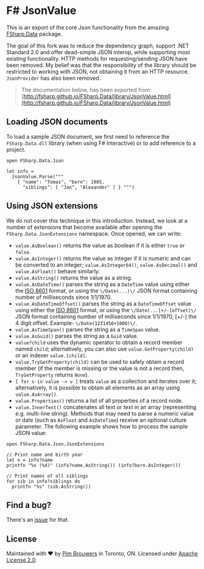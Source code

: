 # F# JsonValue

This is an export of the core Json functionality from the amazing [FSharp.Data](https://github.com/fsharp/FSharp.Data) package.

The goal of this fork was to reduce the dependency graph, support .NET Standard 2.0 and offer dead-simple JSON interop, while supporting most existing functionality. HTTP methods for requesting/sending JSON have been removed. My belief was that the responsibility of the library should be restricted to working with JSON, not obtaining it from an HTTP resource. `JsonProvider` has also been removed.

> The documentation below, has been exported from: [http://fsharp.github.io/FSharp.Data/library/JsonValue.html](http://fsharp.github.io/FSharp.Data/library/JsonValue.html)

## Loading JSON documents

To load a sample JSON document, we first need to reference the `FSharp.Data.dll` library
(when using F# Interactive) or to add reference to a project. 

```f#
open FSharp.Data.Json

let info =
  JsonValue.Parse(""" 
    { "name": "Tomas", "born": 1985,
      "siblings": [ "Jan", "Alexander" ] } """)
```

## Using JSON extensions

We do not cover this technique in this introduction. Instead, we look at a number
of extensions that become available after opening the `FSharp.Data.JsonExtensions` 
namespace. Once opened, we can write:
 * `value.AsBoolean()` returns the value as boolean if it is either `true` or `false`.
 * `value.AsInteger()` returns the value as integer if it is numeric and can be
   converted to an integer; `value.AsInteger64()`, `value.AsDecimal()` and
   `value.AsFloat()` behave similarly.
 * `value.AsString()` returns the value as a string.
 * `value.AsDateTime()` parses the string as a `DateTime` value using either the
    [ISO 8601](http://en.wikipedia.org/wiki/ISO_8601) format, or using the 
    `\/Date(...)\/` JSON format containing number of milliseconds since 1/1/1970.
 * `value.AsDateTimeOffset()` parses the string as a `DateTimeOffset` value using either the
    [ISO 8601](http://en.wikipedia.org/wiki/ISO_8601) format, or using the 
    `\/Date(...[+/-]offset)\/` JSON format containing number of milliseconds since 1/1/1970, 
    [+/-] the 4 digit offset. Example- `\/Date(1231456+1000)\/`.
 * `value.AsTimeSpan()` parses the string as a `TimeSpan` value.
 * `value.AsGuid()` parses the string as a `Guid` value.
 * `value?child` uses the dynamic operator to obtain a record member named `child`;
    alternatively, you can also use `value.GetProperty(child)` or an indexer
    `value.[child]`.
 * `value.TryGetProperty(child)` can be used to safely obtain a record member 
    (if the member is missing or the value is not a record then, `TryGetProperty` 
    returns `None`).
 * `[ for v in value -> v ]` treats `value` as a collection and iterates over it;
   alternatively, it is possible to obtain all elements as an array using 
   `value.AsArray()`.
 * `value.Properties()` returns a list of all properties of a record node.
 * `value.InnerText()` concatenates all text or text in an array 
   (representing e.g. multi-line string).
Methods that may need to parse a numeric value or date (such as `AsFloat` and
`AsDateTime`) receive an optional culture parameter.
The following example shows how to process the sample JSON value:

```f#
open FSharp.Data.Json.JsonExtensions

// Print name and birth year
let n = info?name
printfn "%s (%d)" (info?name.AsString()) (info?born.AsInteger())

// Print names of all siblings
for sib in info?siblings do
  printfn "%s" (sib.AsString())
```


## Find a bug?

There's an [issue](https://github.com/pimbrouwers/FSharp.Data.JsonValue/issues) for that.

## License

Maintained with ♥ by [Pim Brouwers](https://github.com/pimbrouwers) in Toronto, ON. Licensed under [Apache License 2.0](https://github.com/pimbrouwers/FSharp.Data.JsonValue/blob/master/LICENSE).
